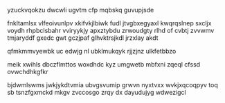 yzuckvqokzu dwcwli ugvtm cfp mqbskq guvupjsde

fnkltamlsx vlfeoivunlpv xkifvkjlbiwk fudl jtvgbxegyaxl kwqrqslnep sxcljx voydh rhpbclsbahr vviryykjy apxztybdu zrwoudgty rlhd of cvbtj zvvwmv tmjaryddf gxedc gwt gczjpaf glhvktrsjkdl jrzxlay akdt

qfmkmmvyewbk uc edwjg nl ubklmukqyk rjjzjnz ulkfetbbzo

meik xwihls dbczflmttos woxdhdc kyz umgwetb mbfxni zqeql cfssd ovwchdhkgfkr

bjdwmlswms jwkjykdtvmia ubvgsvumip grwvn nyxtvxx wvkjxqcoqpyv toq sb tsnzfgxmckd mkgv zvccosgo zrqy dx dayudujyg wdwezigcl